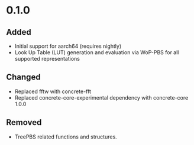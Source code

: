# 0.1.0

## Added

  - Initial support for aarch64 (requires nightly)
  - Look Up Table (LUT) generation and evaluation via WoP-PBS for all supported representations

## Changed

  - Replaced fftw with concrete-fft
  - Replaced concrete-core-experimental dependency with concrete-core 1.0.0
  
## Removed

 - TreePBS related functions and structures.